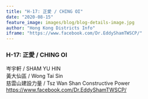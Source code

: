 ```yaml
---
title: "H-17: 正愛 / CHING OI"
date: "2020-08-15"
feature_image: images/blog/blog-details-image.jpg
author: "Hong Kong Districts Info"
iframe: "https://www.facebook.com/Dr.EddyShamTWSCP/"
---
```


### H-17: 正愛 / CHING OI  
岑宇軒 / SHAM YU HIN  
黃大仙區 / Wong Tai Sin  
慈雲山建設力量 / Tsz Wan Shan Constructive Power  
https://www.facebook.com/Dr.EddyShamTWSCP/

